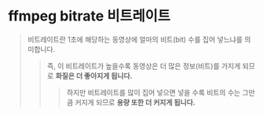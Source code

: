 # ffmpeg bitrate 비트레이트

> 비트레이트란 1초에 해당하는 동영상에 얼마의 비트(bit) 수를 집어 넣느냐를 의미합니다.
>
> > 즉, 이 비트레이트가 높을수록 동영상은 더 많은 정보(비트)를 가지게 되므로 **화질은 더 좋아지게 됩니다.**
> >
> > > 하지만 비트레이트를 많이 집어 넣으면 넣을 수록 비트의 수는 그만큼 커지게 되므로 **용량 또한 더 커지게 됩니다.**
